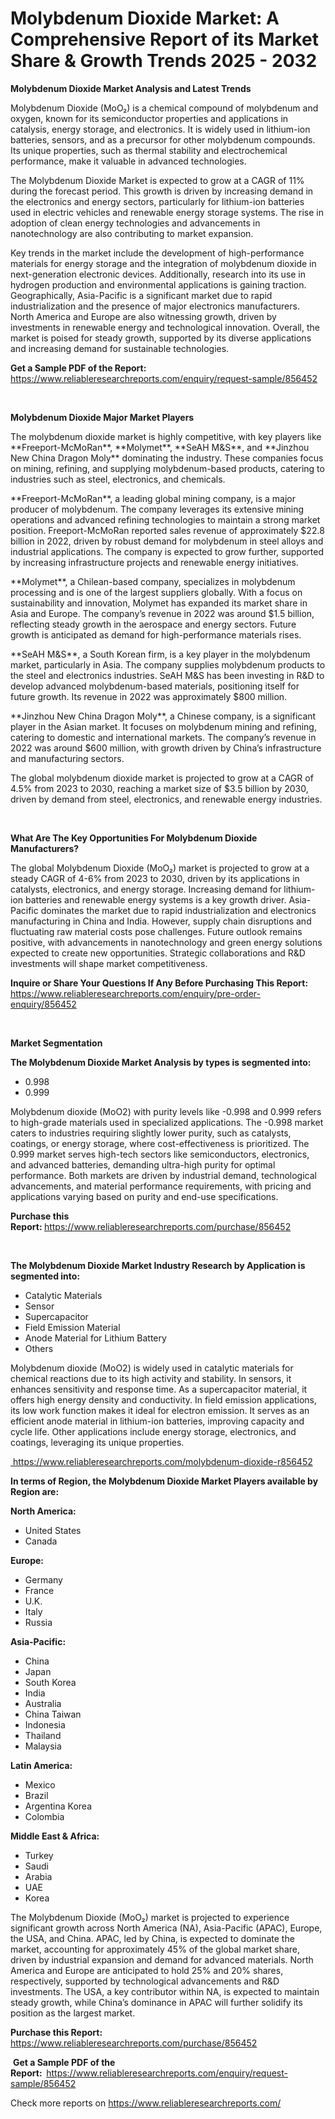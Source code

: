<p><h1>Molybdenum Dioxide Market: A Comprehensive Report of its Market Share & Growth Trends 2025 - 2032</h1></p><p><strong>Molybdenum Dioxide Market Analysis and Latest Trends</strong></p>
<p><p>Molybdenum Dioxide (MoO₂) is a chemical compound of molybdenum and oxygen, known for its semiconductor properties and applications in catalysis, energy storage, and electronics. It is widely used in lithium-ion batteries, sensors, and as a precursor for other molybdenum compounds. Its unique properties, such as thermal stability and electrochemical performance, make it valuable in advanced technologies.</p><p>The Molybdenum Dioxide Market is expected to grow at a CAGR of 11% during the forecast period. This growth is driven by increasing demand in the electronics and energy sectors, particularly for lithium-ion batteries used in electric vehicles and renewable energy storage systems. The rise in adoption of clean energy technologies and advancements in nanotechnology are also contributing to market expansion.</p><p>Key trends in the market include the development of high-performance materials for energy storage and the integration of molybdenum dioxide in next-generation electronic devices. Additionally, research into its use in hydrogen production and environmental applications is gaining traction. Geographically, Asia-Pacific is a significant market due to rapid industrialization and the presence of major electronics manufacturers. North America and Europe are also witnessing growth, driven by investments in renewable energy and technological innovation. Overall, the market is poised for steady growth, supported by its diverse applications and increasing demand for sustainable technologies.</p></p>
<p><strong>Get a Sample PDF of the Report:&nbsp;</strong> <a href="https://www.reliableresearchreports.com/enquiry/request-sample/856452?utm_campaign=2181&utm_medium=2&utm_source=Github&utm_content=ia&utm_term=25012025&utm_id=molybdenum-dioxide">https://www.reliableresearchreports.com/enquiry/request-sample/856452</a></p>
<p>&nbsp;</p>
<p><strong>Molybdenum Dioxide Major Market Players</strong></p>
<p><p>The molybdenum dioxide market is highly competitive, with key players like **Freeport-McMoRan**, **Molymet**, **SeAH M&S**, and **Jinzhou New China Dragon Moly** dominating the industry. These companies focus on mining, refining, and supplying molybdenum-based products, catering to industries such as steel, electronics, and chemicals.</p><p>**Freeport-McMoRan**, a leading global mining company, is a major producer of molybdenum. The company leverages its extensive mining operations and advanced refining technologies to maintain a strong market position. Freeport-McMoRan reported sales revenue of approximately $22.8 billion in 2022, driven by robust demand for molybdenum in steel alloys and industrial applications. The company is expected to grow further, supported by increasing infrastructure projects and renewable energy initiatives.</p><p>**Molymet**, a Chilean-based company, specializes in molybdenum processing and is one of the largest suppliers globally. With a focus on sustainability and innovation, Molymet has expanded its market share in Asia and Europe. The company’s revenue in 2022 was around $1.5 billion, reflecting steady growth in the aerospace and energy sectors. Future growth is anticipated as demand for high-performance materials rises.</p><p>**SeAH M&S**, a South Korean firm, is a key player in the molybdenum market, particularly in Asia. The company supplies molybdenum products to the steel and electronics industries. SeAH M&S has been investing in R&D to develop advanced molybdenum-based materials, positioning itself for future growth. Its revenue in 2022 was approximately $800 million.</p><p>**Jinzhou New China Dragon Moly**, a Chinese company, is a significant player in the Asian market. It focuses on molybdenum mining and refining, catering to domestic and international markets. The company’s revenue in 2022 was around $600 million, with growth driven by China’s infrastructure and manufacturing sectors.</p><p>The global molybdenum dioxide market is projected to grow at a CAGR of 4.5% from 2023 to 2030, reaching a market size of $3.5 billion by 2030, driven by demand from steel, electronics, and renewable energy industries.</p></p>
<p>&nbsp;</p>
<p><strong>What Are The Key Opportunities For Molybdenum Dioxide Manufacturers?</strong></p>
<p><p>The global Molybdenum Dioxide (MoO₂) market is projected to grow at a steady CAGR of 4-6% from 2023 to 2030, driven by its applications in catalysts, electronics, and energy storage. Increasing demand for lithium-ion batteries and renewable energy systems is a key growth driver. Asia-Pacific dominates the market due to rapid industrialization and electronics manufacturing in China and India. However, supply chain disruptions and fluctuating raw material costs pose challenges. Future outlook remains positive, with advancements in nanotechnology and green energy solutions expected to create new opportunities. Strategic collaborations and R&D investments will shape market competitiveness.</p></p>
<p><strong>Inquire or Share Your Questions If Any Before Purchasing This Report:</strong> <a href="https://www.reliableresearchreports.com/enquiry/pre-order-enquiry/856452?utm_campaign=2181&utm_medium=2&utm_source=Github&utm_content=ia&utm_term=25012025&utm_id=molybdenum-dioxide">https://www.reliableresearchreports.com/enquiry/pre-order-enquiry/856452</a></p>
<p>&nbsp;</p>
<p><strong>Market Segmentation</strong></p>
<p><strong>The Molybdenum Dioxide Market Analysis by types is segmented into:</strong></p>
<p><ul><li>0.998</li><li>0.999</li></ul></p>
<p><p>Molybdenum dioxide (MoO2) with purity levels like -0.998 and 0.999 refers to high-grade materials used in specialized applications. The -0.998 market caters to industries requiring slightly lower purity, such as catalysts, coatings, or energy storage, where cost-effectiveness is prioritized. The 0.999 market serves high-tech sectors like semiconductors, electronics, and advanced batteries, demanding ultra-high purity for optimal performance. Both markets are driven by industrial demand, technological advancements, and material performance requirements, with pricing and applications varying based on purity and end-use specifications.</p></p>
<p><strong>Purchase this Report:&nbsp;</strong><a href="https://www.reliableresearchreports.com/purchase/856452?utm_campaign=2181&utm_medium=2&utm_source=Github&utm_content=ia&utm_term=25012025&utm_id=molybdenum-dioxide">https://www.reliableresearchreports.com/purchase/856452</a></p>
<p>&nbsp;</p>
<p><strong>The Molybdenum Dioxide Market Industry Research by Application is segmented into:</strong></p>
<p><ul><li>Catalytic Materials</li><li>Sensor</li><li>Supercapacitor</li><li>Field Emission Material</li><li>Anode Material for Lithium Battery</li><li>Others</li></ul></p>
<p><p>Molybdenum dioxide (MoO2) is widely used in catalytic materials for chemical reactions due to its high activity and stability. In sensors, it enhances sensitivity and response time. As a supercapacitor material, it offers high energy density and conductivity. In field emission applications, its low work function makes it ideal for electron emission. It serves as an efficient anode material in lithium-ion batteries, improving capacity and cycle life. Other applications include energy storage, electronics, and coatings, leveraging its unique properties.</p></p>
<p><a href="https://www.reliableresearchreports.com/molybdenum-dioxide-r856452?utm_campaign=2181&utm_medium=2&utm_source=Github&utm_content=ia&utm_term=25012025&utm_id=molybdenum-dioxide">&nbsp;https://www.reliableresearchreports.com/molybdenum-dioxide-r856452</a></p>
<p><strong>In terms of Region, the Molybdenum Dioxide Market Players available by Region are:</strong></p>
<p>
    <p> <strong> North America: </strong>
        <ul>
            <li>United States</li>
            <li>Canada</li>
        </ul>
        </p> 
    <p> <strong> Europe: </strong>
        <ul>
            <li>Germany</li>
            <li>France</li>
            <li>U.K.</li>
            <li>Italy</li>
            <li>Russia</li>
        </ul>
        </p> 
    <p> <strong> Asia-Pacific: </strong>
        <ul>
            <li>China</li>
            <li>Japan</li>
            <li>South Korea</li>
            <li>India</li>
            <li>Australia</li>
            <li>China Taiwan</li>
            <li>Indonesia</li>
            <li>Thailand</li>
            <li>Malaysia</li>
        </ul>
        </p> 
    <p> <strong> Latin America: </strong>
        <ul>
            <li>Mexico</li>
            <li>Brazil</li>
            <li>Argentina Korea</li>
            <li>Colombia</li>
        </ul>
        </p> 
    <p> <strong> Middle East & Africa: </strong>
        <ul>
            <li>Turkey</li>
            <li>Saudi</li>
            <li>Arabia</li>
            <li>UAE</li>
            <li>Korea</li>
        </ul>
    </p>
    </p>
<p><p>The Molybdenum Dioxide (MoO₂) market is projected to experience significant growth across North America (NA), Asia-Pacific (APAC), Europe, the USA, and China. APAC, led by China, is expected to dominate the market, accounting for approximately 45% of the global market share, driven by industrial expansion and demand for advanced materials. North America and Europe are anticipated to hold 25% and 20% shares, respectively, supported by technological advancements and R&D investments. The USA, a key contributor within NA, is expected to maintain steady growth, while China’s dominance in APAC will further solidify its position as the largest market.</p></p>
<p><strong>Purchase this Report: </strong><a href="https://www.reliableresearchreports.com/purchase/856452?utm_campaign=2181&utm_medium=2&utm_source=Github&utm_content=ia&utm_term=25012025&utm_id=molybdenum-dioxide">https://www.reliableresearchreports.com/purchase/856452</a></p>
<p>&nbsp;<strong>Get a Sample PDF of the Report:&nbsp;&nbsp;</strong><a href="https://www.reliableresearchreports.com/enquiry/request-sample/856452?utm_campaign=2181&utm_medium=2&utm_source=Github&utm_content=ia&utm_term=25012025&utm_id=molybdenum-dioxide">https://www.reliableresearchreports.com/enquiry/request-sample/856452</a></p>
<p><strong></strong></p>
<p>Check more reports on <a href="https://www.reliableresearchreports.com/?utm_campaign=2181&utm_medium=2&utm_source=Github&utm_content=ia&utm_term=25012025&utm_id=molybdenum-dioxide">https://www.reliableresearchreports.com/</a></p>